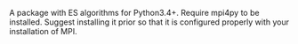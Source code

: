 A package with ES algorithms for Python3.4+.
Require mpi4py to be installed.
Suggest installing it prior so that it is configured properly with your installation of MPI.